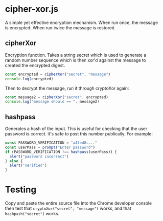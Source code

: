 # cipher-xor.js

A simple yet effective encryption mechanism. When run once, the message is encrypted.
When run twice the message is restored.

## cipherXor

Encryption function. Takes a string secret which is used to generate a random number sequence which is then xor'd against
the message to created the encrypted digest.

```js
const encrypted = cipherXor("secret", "message")
console.log(encrypted)
```

Then to decrypt the message, run it through cryptoXor again:

```js
const message2 = cipherXor("secret", encrypted)
console.log("message should == ", message2)
```

## hashpass

Generates a hash of the input. This is useful for checking that the user password is correct. It's safe to post this number publically. For example:

```js
const PASSWORD_VERIFICATION = "a4fed8c..."
const userPass = prompt("Enter password")
if (PASSWORD_VERIFICATION !== hashpass(userPass)) {
  alert("password incorrect")
} else {
  alert("verified")
}

```

# Testing

Copy and paste the entire source file into the Chrome developer console then test that `cryptoXor("secret", "message")` works, and that `hashpash("secret")` works.
